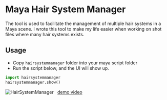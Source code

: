 # Maya Hair System Manager
The tool is used to facilitate the management of multiple hair systems in a Maya scene.
I wrote this tool to make my life easier when working on shot files where many hair systems exists.

## Usage
- Copy `hairsystemmanager` folder into your maya script folder
- Run the script below, and the UI will show up.
```python
import hairsystemmanager
hairsystemmanager.show()
```

![HairSystemManager](http://oszfa13oq.bkt.clouddn.com/hairsystemmanager.png)  
[demo video](https://vimeo.com/233767129)
